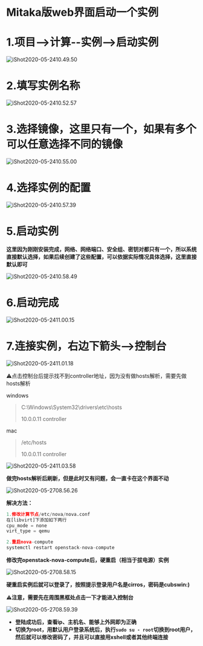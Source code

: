 # Mitaka版web界面启动一个实例

# 1.项目-->计算--实例-->启动实例

![iShot2020-05-2410.49.50](3.Mitaka版web界面启动一个实例.assets/iShot2020-05-2410.49.50.png)



# 2.填写实例名称

![iShot2020-05-2410.52.57](3.Mitaka版web界面启动一个实例.assets/iShot2020-05-2410.52.57.png)



# 3.选择镜像，这里只有一个，如果有多个可以任意选择不同的镜像

![iShot2020-05-2410.55.00](3.Mitaka版web界面启动一个实例.assets/iShot2020-05-2410.55.00.png)



# 4.选择实例的配置

![iShot2020-05-2410.57.39](3.Mitaka版web界面启动一个实例.assets/iShot2020-05-2410.57.39.png)



# 5.启动实例

**这里因为刚刚安装完成，网络、网络端口、安全组、密钥对都只有一个，所以系统直接默认选择，如果后续创建了这些配置，可以依据实际情况具体选择，这里直接默认即可**

![iShot2020-05-2410.58.49](3.Mitaka版web界面启动一个实例.assets/iShot2020-05-2410.58.49.png)



# 6.启动完成

![iShot2020-05-2411.00.15](3.Mitaka版web界面启动一个实例.assets/iShot2020-05-2411.00.15.png)



# 7.连接实例，右边下箭头-->控制台

![iShot2020-05-2411.01.18](3.Mitaka版web界面启动一个实例.assets/iShot2020-05-2411.01.18.png)



⚠️点击控制台后提示找不到controller地址，因为没有做hosts解析，需要先做hosts解析

windows

> C:\Windows\System32\drivers\etc\hosts
>
> 10.0.0.11 controller



mac

> /etc/hosts
>
> 10.0.0.11 controller



![iShot2020-05-2411.03.58](3.Mitaka版web界面启动一个实例.assets/iShot2020-05-2411.03.58.png)



**做完hosts解析后刷新，但是此时又有问题，会一直卡在这个界面不动**

![iShot2020-05-2708.56.26](3.Mitaka版web界面启动一个实例.assets/iShot2020-05-2708.56.26.png)



**解决方法：**

```python
1.修改计算节点/etc/nova/nova.conf
在[libvirt]下添加如下两行
cpu_mode = none
virt_type = qemu

2.重启nova-compute
systemctl restart openstack-nova-compute


```



**修改完openstack-nova-compute后，硬重启（相当于拔电源）实例**

![iShot2020-05-2708.58.15](3.Mitaka版web界面启动一个实例.assets/iShot2020-05-2708.58.15.png)



**硬重启实例后就可以登录了，按照提示登录用户名是cirros，密码是cubswin:)**

**⚠️注意，需要先在周围黑框处点击一下才能进入控制台**

![iShot2020-05-2708.59.39](3.Mitaka版web界面启动一个实例.assets/iShot2020-05-2708.59.39.png)



- **登陆成功后，查看ip、主机名、能够上外网即为正确**
- **切换为root，用默认用户登录系统后，执行``sudo su - root``切换到root用户，然后就可以修改密码了，并且可以直接用xshell或者其他终端连接**


